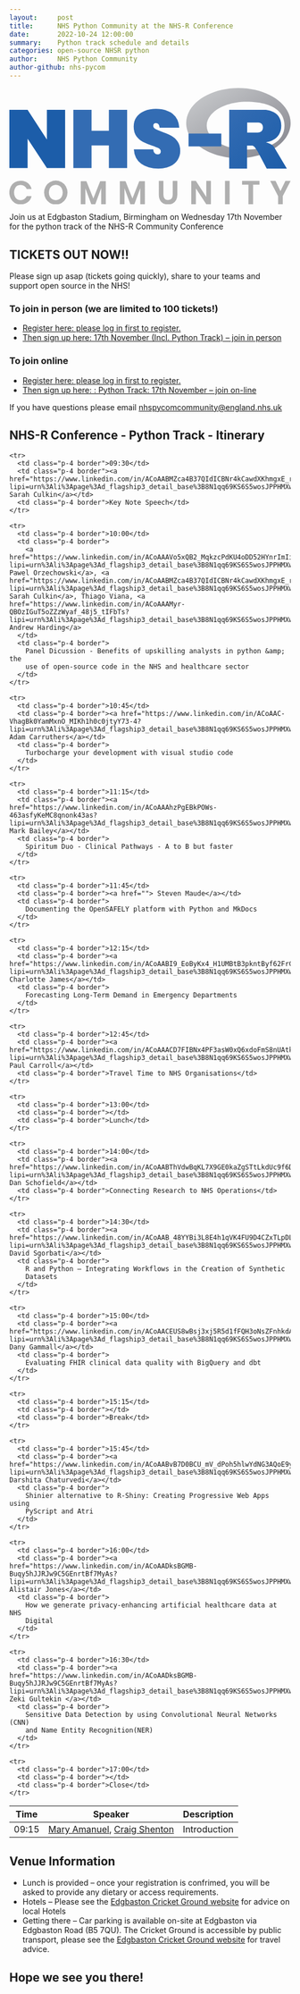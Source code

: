 ```yaml
---
layout:     post
title:      NHS Python Community at the NHS-R Conference
date:       2022-10-24 12:00:00
summary:    Python track schedule and details
categories: open-source NHSR python
author:     NHS Python Community
author-github: nhs-pycom
---
```


<script src="https://cdn.plot.ly/plotly-latest.min.js"></script>

<div class="nhsuk-grid-row">
    <div class="nhsuk-grid-column-one-third">
        <div class="nhsuk-card">
            <svg id="Layer_1" class="w-32 md:w-40 xl:w-48" data-name="Layer 1" xmlns="http://www.w3.org/2000/svg" xmlns:xlink="http://www.w3.org/1999/xlink" viewBox="0 0 1199.62 495.99">
                <defs>
                    <linearGradient id="linear-gradient" x1="313.65" y1="976.29" x2="314.27" y2="975.67" gradientTransform="matrix(721.09 0 0 -482.94 -225360.39 471505.11)" gradientUnits="userSpaceOnUse">
                    <stop offset="0" stop-color="#ccced0"></stop>
                    <stop offset="1" stop-color="#84848c"></stop>
                    </linearGradient>
                    <linearGradient id="linear-gradient-2" x1="313.89" y1="976.38" x2="314.51" y2="975.76" gradientTransform="matrix(398 0 0 -406.12 -123947.49 396657.07)" gradientUnits="userSpaceOnUse">
                    <stop offset="0" stop-color="#336cb3"></stop>
                    <stop offset="1" stop-color="#1c5da9"></stop>
                    </linearGradient>
                    <linearGradient id="linear-gradient-3" x1="57.71" y1="234.55" x2="295.51" y2="234.55" xlink:href="#linear-gradient-2"></linearGradient>
                    <linearGradient id="linear-gradient-4" x1="330.53" y1="234.55" x2="559.92" y2="234.55" xlink:href="#linear-gradient-2"></linearGradient>
                    <linearGradient id="linear-gradient-5" x1="587.93" y1="233.68" x2="786.51" y2="233.68" xlink:href="#linear-gradient-2"></linearGradient>
                    <linearGradient id="linear-gradient-6" x1="821.96" y1="238.92" x2="961.76" y2="238.92" xlink:href="#linear-gradient-2"></linearGradient>
                    <style>
                    .cls-7{fill:#afafaf}
                    </style>
                </defs>
                <path d="M1034.64 315.84c-123 0-222.68-66.77-222.68-149.14s99.7-149.13 222.68-149.13 222.69 66.77 222.69 149.13-99.7 149.14-222.69 149.14zm34.09-240c-93.48 0-169.26 45.65-169.26 102s75.78 102 169.26 102 162.46-31.21 162.46-102-68.98-101.97-162.46-101.97z" transform="translate(-57.71 -17.57)" fill="url(#linear-gradient)"></path>
                <path d="M1151.09 248.56s13.48 4.07 21.31 8a41.09 41.09 0 0110.81 7.72 29.28 29.28 0 014.94 7.1l53.12 89.62h-85.85l-40.15-75.38s-8.22-14.13-13.28-18.22c-4.22-3.42-6-4.64-10.19-4.64h-20.39V361h-76V110.17H1148s69.48 1.25 69.48 67.36-66.39 71.03-66.39 71.03zm-33-84h-46v42.64h46s21.31-.07 21.31-21.7c-.04-22.08-21.35-20.92-21.35-20.92z" transform="translate(-57.71 -17.57)" fill="url(#linear-gradient-2)"></path>
                <path d="M295.51 358.53h-77.75l-82.3-124.68v124.68H57.71v-248h77.75l82.3 126.78V110.57h77.75z" transform="translate(-57.71 -17.57)" fill="url(#linear-gradient-3)"></path>
                <path d="M559.92 110.57v248h-77.75v-96.7h-73.9v96.66h-77.74v-248h77.74v89.31h73.9v-89.27z" transform="translate(-57.71 -17.57)" fill="url(#linear-gradient-4)"></path>
                <path d="M775.48 323.86Q764.44 341 743.43 351t-50.08 10q-44.48 0-73.37-20.84T588.63 279h82.66q1.74 21.36 18.91 21.36a14.28 14.28 0 009.63-3.15q3.67-3.15 3.68-9.1 0-8.76-8.93-13.84t-28.9-11.73q-23.46-7.69-39-15.76T599.49 223q-11.55-15.75-11.56-41 0-24.17 12.44-41.15t34-25.74q21.54-8.76 48.5-8.76 44.48 0 70.75 20.66t28.72 59.54H698.6Q696.84 167 682.49 167a11.22 11.22 0 00-8 3q-3.15 3-3.15 8.93 0 8.06 8.93 13.13t27.84 11.73q23.81 8.42 39.4 16.64t27.32 24.16q11.73 15.95 11.73 40.8a69.76 69.76 0 01-11.08 38.47z" transform="translate(-57.71 -17.57)" fill="url(#linear-gradient-5)"></path>
                <path d="M961.76 211.47v54.9H822v-54.9z" transform="translate(-57.71 -17.57)" fill="url(#linear-gradient-6)"></path>
                <path class="cls-7" d="M136.24 422.12q12.21 9.54 16.13 25.95h-20.76a27.21 27.21 0 00-10-12.63 28.39 28.39 0 00-16.34-4.62 25.78 25.78 0 00-24 15.14 43.12 43.12 0 000 34.08 25.81 25.81 0 0024 15.15 28.4 28.4 0 0016.34-4.63 27.18 27.18 0 0010-12.62h20.76q-3.93 16.41-16.13 25.94t-30.71 9.54a48.51 48.51 0 01-25-6.38 43.47 43.47 0 01-16.83-17.88 60.37 60.37 0 010-52.31A43.51 43.51 0 0180.43 419q10.78-6.39 25.1-6.38 18.47-.03 30.71 9.5zM280.9 418.62a46.8 46.8 0 0117.81 18 55.86 55.86 0 010 52.38 46.71 46.71 0 01-17.81 18.09 52.36 52.36 0 01-50.35 0A46.71 46.71 0 01212.74 489a55.86 55.86 0 010-52.38 46.8 46.8 0 0117.81-18 52.28 52.28 0 0150.35 0zm-40.46 15.7a26.85 26.85 0 00-10.31 11.29 41.63 41.63 0 000 34.36 26.85 26.85 0 0010.31 11.29 31.69 31.69 0 0030.57 0A26.85 26.85 0 00281.32 480a41.53 41.53 0 000-34.36A26.85 26.85 0 00271 434.32a31.76 31.76 0 00-30.57 0zM468.89 414.69v97.89h-19.63v-68.3l-25.1 68.3h-17.11l-25.11-68v68h-19.77v-97.89h24l29.73 73.63 29.17-73.63zM635.64 414.69v97.89H616v-68.3l-25.1 68.3h-17.11l-25.1-68v68h-19.78v-97.89h24l29.73 73.63 29.17-73.63zM714.73 413.57v58.06q0 11.64 5.12 17.46t14.8 5.82q9.52 0 14.65-5.82t5.12-17.46v-58.06h19.64v58.06q0 13.74-5.12 23.21a33 33 0 01-14.17 14.09 44.4 44.4 0 01-20.54 4.63q-17.82 0-28.47-10.66t-10.66-31.27v-58.06zM917.38 512.58h-19.77l-44.32-67.32v67.32h-19.77v-99h19.77l44.32 67.87v-67.88h19.77zM997.18 413.57v99h-19.77v-99zM1124.52 413.57v15.7h-27.35v83.31h-19.77v-83.31h-27.21v-15.7zM1257.33 413.57l-33.52 64.37v34.64h-19.92v-34.64l-33.65-64.37H1193l21 43.33 21-43.33z" transform="translate(-57.71 -17.57)"></path>
            </svg>
        </div>
    </div>
    <div class="nhsuk-grid-column-two-thirds">
        <p>Join us at Edgbaston Stadium, Birmingham on Wednesday 17th November for the python track of the NHS-R Community Conference</p>
    </div>
</div>

## TICKETS OUT NOW!!

Please sign up asap (tickets going quickly), share to your teams and support open source in the NHS! 

### To join in person (we are limited to 100 tickets!)

- [Register here: please log in first to register.](https://nhsrcommunity.com/wp-login.php)
- [Then sign up here: 17th November (Incl. Python Track) – join in person](https://nhsrcommunity.com/events/nhs-r-community-conference-2022-day-2-17th-november-2022-join-in-person/)

### To join online
- [Register here: please log in first to register.](https://nhsrcommunity.com/wp-login.php)
- [Then sign up here:  : Python Track: 17th November – join on-line](https://nhsrcommunity.com/events/nhs-r-community-conference-2022-python-track-17th-november-2022-join-online/)

If you have questions please email [nhspycomcommunity@england.nhs.uk](mailto:nhspycomcommunity@england.nhs.uk)

## NHS-R Conference - Python Track - Itinerary

<table class="w-full">
  <thead class="text-left text-theme-blue">
    <tr>
      <th class="w-1/5 p-4 border">Time</th>
      <th class="w-2/5 p-4 border">Speaker</th>
      <th class="w-2/5 p-4 border">Description</th>
    </tr>
  </thead>

  <tbody>
    <tr>
      <td class="p-4 border">09:15</td>
      <td class="p-4 border"><a href="https://www.linkedin.com/in/mary-amanuel-b9b4621b4?miniProfileUrn=urn%3Ali%3Afs_miniProfile%3AACoAADHmqicBwF_728pSYQ0FY_1LhQGjRGNmUa0&lipi=urn%3Ali%3Apage%3Ad_flagship3_detail_base%3B8N1qq69KS6S5wosJPPHMXw%3D%3D"> Mary Amanuel</a>, <a href="https://www.linkedin.com/in/ACoAADksBGMB-Buqy5hJJRJw9C5GEnrtBf7MyAs?lipi=urn%3Ali%3Apage%3Ad_flagship3_detail_base%3B8N1qq69KS6S5wosJPPHMXw%3D%3D"> Craig Shenton</a></td>
      <td class="p-4 border">Introduction</td>
    </tr>

    <tr>
      <td class="p-4 border">09:30</td>
      <td class="p-4 border"><a href="https://www.linkedin.com/in/ACoAABMZca4B37QIdICBNr4kCawdXKhmgxE_r3w?lipi=urn%3Ali%3Apage%3Ad_flagship3_detail_base%3B8N1qq69KS6S5wosJPPHMXw%3D%3D"> Sarah Culkin</a></td>
      <td class="p-4 border">Key Note Speech</td>
    </tr>

    <tr>
      <td class="p-4 border">10:00</td>
      <td class="p-4 border">
        <a href="https://www.linkedin.com/in/ACoAAAVo5xQB2_MqkzcPdKU4oDD52HYnrImIi7I?lipi=urn%3Ali%3Apage%3Ad_flagship3_detail_base%3B8N1qq69KS6S5wosJPPHMXw%3D%3D"> Pawel Orzechowski</a>, <a href="https://www.linkedin.com/in/ACoAABMZca4B37QIdICBNr4kCawdXKhmgxE_r3w?lipi=urn%3Ali%3Apage%3Ad_flagship3_detail_base%3B8N1qq69KS6S5wosJPPHMXw%3D%3D"> Sarah Culkin</a>, Thiago Viana, <a href="https://www.linkedin.com/in/ACoAAAMyr-QBOzIGuT5oZZzWyaf_48j5_tIFbTs?lipi=urn%3Ali%3Apage%3Ad_flagship3_detail_base%3B8N1qq69KS6S5wosJPPHMXw%3D%3D"> Andrew Harding</a>
      </td>
      <td class="p-4 border">
        Panel Dicussion - Benefits of upskilling analysts in python &amp; the
        use of open-source code in the NHS and healthcare sector
      </td>
    </tr>

    <tr>
      <td class="p-4 border">10:45</td>
      <td class="p-4 border"><a href="https://www.linkedin.com/in/ACoAAC-VhagBk0YamMxnO_MIKh1h0c0jtyY73-4?lipi=urn%3Ali%3Apage%3Ad_flagship3_detail_base%3B8N1qq69KS6S5wosJPPHMXw%3D%3D"> Adam Carruthers</a></td>
      <td class="p-4 border">
        Turbocharge your development with visual studio code
      </td>
    </tr>

    <tr>
      <td class="p-4 border">11:15</td>
      <td class="p-4 border"><a href="https://www.linkedin.com/in/ACoAAAhzPgEBkPOWs-463asfyKeMC8qnonk43as?lipi=urn%3Ali%3Apage%3Ad_flagship3_detail_base%3B8N1qq69KS6S5wosJPPHMXw%3D%3D"> Mark Bailey</a></td>
      <td class="p-4 border">
        Spiritum Duo - Clinical Pathways - A to B but faster
      </td>
    </tr>

    <tr>
      <td class="p-4 border">11:45</td>
      <td class="p-4 border"><a href=""> Steven Maude</a></td>
      <td class="p-4 border">
        Documenting the OpenSAFELY platform with Python and MkDocs
      </td>
    </tr>

    <tr>
      <td class="p-4 border">12:15</td>
      <td class="p-4 border"><a href="https://www.linkedin.com/in/ACoAABI9_EoByKx4_H1UMBtB3pkntByf62FrC7A?lipi=urn%3Ali%3Apage%3Ad_flagship3_detail_base%3B8N1qq69KS6S5wosJPPHMXw%3D%3D"> Charlotte James</a></td>
      <td class="p-4 border">
        Forecasting Long-Term Demand in Emergency Departments
      </td>
    </tr>

    <tr>
      <td class="p-4 border">12:45</td>
      <td class="p-4 border"><a href="https://www.linkedin.com/in/ACoAAACD7FIBNx4PF3asW0xQ6xdoFmS8nUAtk0A?lipi=urn%3Ali%3Apage%3Ad_flagship3_detail_base%3B8N1qq69KS6S5wosJPPHMXw%3D%3D"> Paul Carroll</a></td>
      <td class="p-4 border">Travel Time to NHS Organisations</td>
    </tr>

    <tr>
      <td class="p-4 border">13:00</td>
      <td class="p-4 border"></td>
      <td class="p-4 border">Lunch</td>
    </tr>

    <tr>
      <td class="p-4 border">14:00</td>
      <td class="p-4 border"><a href="https://www.linkedin.com/in/ACoAABThVdwBqKL7X9GE0kaZgSTtLkdUc9f6DCo?lipi=urn%3Ali%3Apage%3Ad_flagship3_detail_base%3B8N1qq69KS6S5wosJPPHMXw%3D%3D"> Dan Schofield</a></td>
      <td class="p-4 border">Connecting Research to NHS Operations</td>
    </tr>

    <tr>
      <td class="p-4 border">14:30</td>
      <td class="p-4 border"><a href="https://www.linkedin.com/in/ACoAAB_48YYBi3L8E4h1qVK4FU9D4CZxTLpDLoY?lipi=urn%3Ali%3Apage%3Ad_flagship3_detail_base%3B8N1qq69KS6S5wosJPPHMXw%3D%3D"> David Sgorbati</a></td>
      <td class="p-4 border">
        R and Python – Integrating Workflows in the Creation of Synthetic
        Datasets
      </td>
    </tr>

    <tr>
      <td class="p-4 border">15:00</td>
      <td class="p-4 border"><a href="https://www.linkedin.com/in/ACoAACEUS8wBsj3xj5R5d1fFQH3oNsZFnhkdA3I?lipi=urn%3Ali%3Apage%3Ad_flagship3_detail_base%3B8N1qq69KS6S5wosJPPHMXw%3D%3D"> Dany Gammall</a></td>
      <td class="p-4 border">
        Evaluating FHIR clinical data quality with BigQuery and dbt
      </td>
    </tr>

    <tr>
      <td class="p-4 border">15:15</td>
      <td class="p-4 border"></td>
      <td class="p-4 border">Break</td>
    </tr>

    <tr>
      <td class="p-4 border">15:45</td>
      <td class="p-4 border"><a href="https://www.linkedin.com/in/ACoAABvB7D0BCU_mV_dPoh5hlwYdNG3AQoE9y2I?lipi=urn%3Ali%3Apage%3Ad_flagship3_detail_base%3B8N1qq69KS6S5wosJPPHMXw%3D%3D"> Darshita Chaturvedi</a></td>
      <td class="p-4 border">
        Shinier alternative to R-Shiny: Creating Progressive Web Apps using
        PyScript and Atri
      </td>
    </tr>

    <tr>
      <td class="p-4 border">16:00</td>
      <td class="p-4 border"><a href="https://www.linkedin.com/in/ACoAADksBGMB-Buqy5hJJRJw9C5GEnrtBf7MyAs?lipi=urn%3Ali%3Apage%3Ad_flagship3_detail_base%3B8N1qq69KS6S5wosJPPHMXw%3D%3D"> Alistair Jones</a></td>
      <td class="p-4 border">
        How we generate privacy-enhancing artificial healthcare data at NHS
        Digital
      </td>
    </tr>

    <tr>
      <td class="p-4 border">16:30</td>
      <td class="p-4 border"><a href="https://www.linkedin.com/in/ACoAADksBGMB-Buqy5hJJRJw9C5GEnrtBf7MyAs?lipi=urn%3Ali%3Apage%3Ad_flagship3_detail_base%3B8N1qq69KS6S5wosJPPHMXw%3D%3D"> Zeki Gultekin </a></td>
      <td class="p-4 border">
        Sensitive Data Detection by using Convolutional Neural Networks (CNN)
        and Name Entity Recognition(NER)
      </td>
    </tr>

    <tr>
      <td class="p-4 border">17:00</td>
      <td class="p-4 border"></td>
      <td class="p-4 border">Close</td>
    </tr>
  </tbody>
</table>


## Venue Information

- Lunch is provided – once your registration is confrimed, you will be asked to provide any dietary or access requirements.
- Hotels – Please see the [Edgbaston Cricket Ground website](https://edgbaston.com/events/info/hotels/) for advice on local Hotels
- Getting there – Car parking is available on-site at Edgbaston via Edgbaston Road (B5 7QU). The Cricket Ground is accessible by public transport, please see the [Edgbaston Cricket Ground website](https://edgbaston.com/events/info/travel/) for travel advice.

## Hope we see you there!
